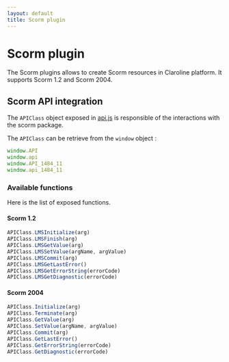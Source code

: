 ```yaml
---
layout: default
title: Scorm plugin
---
```


# Scorm plugin

The Scorm plugins allows to create Scorm resources in Claroline platform.
It supports Scorm 1.2 and Scorm 2004.

## Scorm API integration

The `APIClass` object exposed in [api.js](https://github.com/claroline/Claroline/blob/13.x/src/plugin/scorm/Resources/modules/resources/scorm/player/api.js) 
is responsible of the interactions with the scorm package.

The `APIClass` can be retrieve from the `window` object :

```js
window.API
window.api
window.API_1484_11
window.api_1484_11
```

### Available functions

Here is the list of exposed functions.

#### Scorm 1.2

```js
APIClass.LMSInitialize(arg)
APIClass.LMSFinish(arg)
APIClass.LMSGetValue(arg)
APIClass.LMSSetValue(argName, argValue) 
APIClass.LMSCommit(arg)
APIClass.LMSGetLastError()
APIClass.LMSGetErrorString(errorCode)
APIClass.LMSGetDiagnostic(errorCode)
```


#### Scorm 2004

```js
APIClass.Initialize(arg) 
APIClass.Terminate(arg)
APIClass.GetValue(arg)
APIClass.SetValue(argName, argValue)
APIClass.Commit(arg)
APIClass.GetLastError()
APIClass.GetErrorString(errorCode)
APIClass.GetDiagnostic(errorCode)
```
